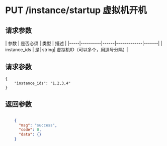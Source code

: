 # PUT /instance/startup 虚拟机开机


## 请求参数
| 参数 | 是否必须 | 类型 | 描述 | 
|-----|----------|------|-------------|-------|
| instance_ids   | 是| string| 虚拟机ID（可以多个，用逗号分隔）|

## 请求参数
```
{
    "instance_ids": "1,2,3,4"
}
```

## 返回参数
```json

	{
	  "msg": "success",
	  "code": 0,
	  "data": {}
    }

```
